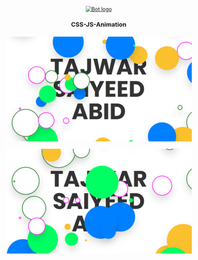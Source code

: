 <p align="center">
  <a href="" rel="noopener">
 <img width=200px height=200px src="https://i.imgur.com/FxL5qM0.jpg" alt="Bot logo"></a>
</p>
<h3 align="center">CSS-JS-Animation<h3>

![alt](img1.png)

![alt](img2.png)
